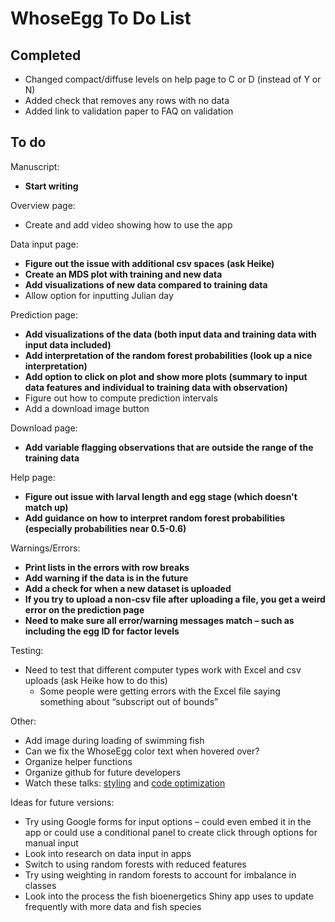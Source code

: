 
# WhoseEgg To Do List

## Completed

- Changed compact/diffuse levels on help page to C or D (instead of Y or N)
- Added check that removes any rows with no data
- Added link to validation paper to FAQ on validation

## To do

Manuscript:
  
- **Start writing**

Overview page:

- Create and add video showing how to use the app

Data input page:

- **Figure out the issue with additional csv spaces (ask Heike)**
- **Create an MDS plot with training and new data**
- **Add visualizations of new data compared to training data**
- Allow option for inputting Julian day

Prediction page:

- **Add visualizations of the data (both input data and training data with input data included)**
- **Add interpretation of the random forest probabilities (look up a nice interpretation)**
- **Add option to click on plot and show more plots (summary to input data features and individual to training data with observation)**
- Figure out how to compute prediction intervals
- Add a download image button

Download page:

- **Add variable flagging observations that are outside the range of the training data**

Help page:

- **Figure out issue with larval length and egg stage (which doesn't match up)**
- **Add guidance on how to interpret random forest probabilities (especially probabilities near 0.5-0.6)**

Warnings/Errors:

- **Print lists in the errors with row breaks**
- **Add warning if the data is in the future**
- **Add a check for when a new dataset is uploaded**
- **If you try to upload a non-csv file after uploading a file, you get a weird error on the prediction page**
- **Need to make sure all error/warning messages match – such as including the egg ID for factor levels**

Testing:
  
- Need to test that different computer types work with Excel and csv uploads (ask Heike how to do this)
    - Some people were getting errors with the Excel file saying something about “subscript out of bounds”

Other:
  
- Add image during loading of swimming fish
- Can we fix the WhoseEgg color text when hovered over?
- Organize helper functions
- Organize github for future developers
- Watch these talks: [styling](https://rstudio.com/resources/rstudioconf-2020/styling-shiny-apps-with-sass-and-bootstrap-4/) and [code optimization](https://rstudio.com/resources/webinars/scaling-shiny-apps-with-asynchronous-programming/)

Ideas for future versions: 

- Try using Google forms for input options – could even embed it in the app or could use a conditional panel to create click through options for manual input
- Look into research on data input in apps
- Switch to using random forests with reduced features
- Try using weighting in random forests to account for imbalance in classes
- Look into the process the fish bioenergetics Shiny app uses to update frequently with more data and fish species